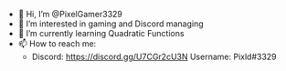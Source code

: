 - 👋 Hi, I’m @PixelGamer3329
- 👀 I’m interested in gaming and Discord managing
- 🌱 I’m currently learning Quadratic Functions
- 📫 How to reach me:
  * Discord: https://discord.gg/U7CGr2cU3N Username: Pixld#3329


<!---
PixelGamer3329/PixelGamer3329 is a ✨ special ✨ repository because its `README.md` (this file) appears on your GitHub profile.
You can click the Preview link to take a look at your changes.
--->
